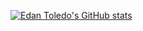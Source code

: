 
[![Edan Toledo's GitHub stats](https://github-readme-stats.vercel.app/api?username=EdanToledo)](https://github.com/anuraghazra/github-readme-stats)
